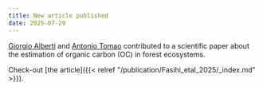 ```yaml
---
title: New article published
date: 2025-07-29
---
```


[Giorgio Alberti](https://rewild-fire.com/author/giorgio-alberti/) and [Antonio Tomao](https://rewild-fire.com/author/antonio-tomao/) contributed to a scientific paper about 
the estimation of organic carbon (OC) in forest ecosystems.

<!--more-->

Check-out [the article]({{< relref "/publication/Fasihi_etal_2025/_index.md" >}}).
